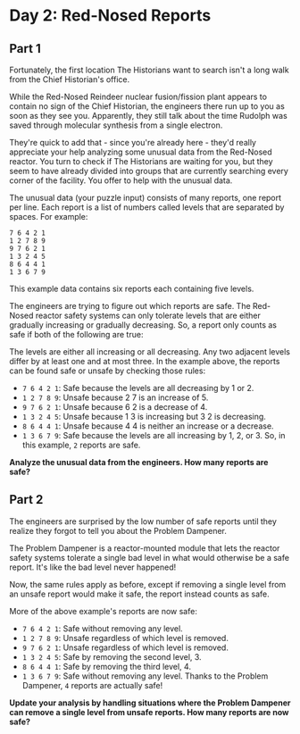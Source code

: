 # Day 2: Red-Nosed Reports

## Part 1
Fortunately, the first location The Historians want to search isn't a long walk from the Chief Historian's office.

While the Red-Nosed Reindeer nuclear fusion/fission plant appears to contain no sign of the Chief Historian, the engineers there run up to you as soon as they see you. Apparently, they still talk about the time Rudolph was saved through molecular synthesis from a single electron.

They're quick to add that - since you're already here - they'd really appreciate your help analyzing some unusual data from the Red-Nosed reactor. You turn to check if The Historians are waiting for you, but they seem to have already divided into groups that are currently searching every corner of the facility. You offer to help with the unusual data.

The unusual data (your puzzle input) consists of many reports, one report per line. Each report is a list of numbers called levels that are separated by spaces. For example:
```
7 6 4 2 1
1 2 7 8 9
9 7 6 2 1
1 3 2 4 5
8 6 4 4 1
1 3 6 7 9
```
This example data contains six reports each containing five levels.

The engineers are trying to figure out which reports are safe. The Red-Nosed reactor safety systems can only tolerate levels that are either gradually increasing or gradually decreasing. So, a report only counts as safe if both of the following are true:

The levels are either all increasing or all decreasing.
Any two adjacent levels differ by at least one and at most three.
In the example above, the reports can be found safe or unsafe by checking those rules:

* `7 6 4 2 1`: Safe because the levels are all decreasing by 1 or 2.
* `1 2 7 8 9`: Unsafe because 2 7 is an increase of 5.
* `9 7 6 2 1`: Unsafe because 6 2 is a decrease of 4.
* `1 3 2 4 5`: Unsafe because 1 3 is increasing but 3 2 is decreasing.
* `8 6 4 4 1`: Unsafe because 4 4 is neither an increase or a decrease.
* `1 3 6 7 9`: Safe because the levels are all increasing by 1, 2, or 3.
So, in this example, `2` reports are safe.

**Analyze the unusual data from the engineers. How many reports are safe?**

## Part 2
The engineers are surprised by the low number of safe reports until they realize they forgot to tell you about the Problem Dampener.

The Problem Dampener is a reactor-mounted module that lets the reactor safety systems tolerate a single bad level in what would otherwise be a safe report. It's like the bad level never happened!

Now, the same rules apply as before, except if removing a single level from an unsafe report would make it safe, the report instead counts as safe.

More of the above example's reports are now safe:

* `7 6 4 2 1`: Safe without removing any level.
* `1 2 7 8 9`: Unsafe regardless of which level is removed.
* `9 7 6 2 1`: Unsafe regardless of which level is removed.
* `1 3 2 4 5`: Safe by removing the second level, 3.
* `8 6 4 4 1`: Safe by removing the third level, 4.
* `1 3 6 7 9`: Safe without removing any level.
Thanks to the Problem Dampener, `4` reports are actually safe!

**Update your analysis by handling situations where the Problem Dampener can remove a single level from unsafe reports. How many reports are now safe?**
